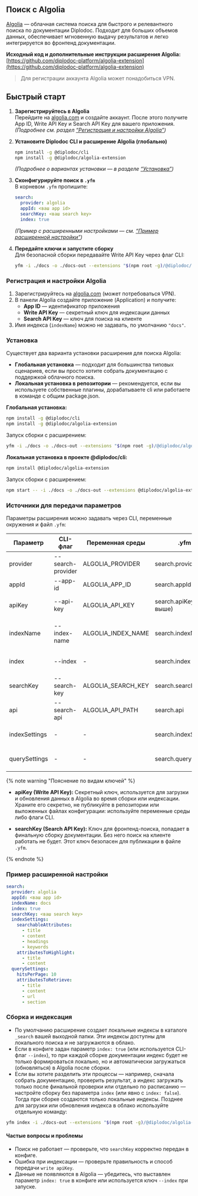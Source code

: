 ## Поиск с Algolia

[Algolia](https://www.algolia.com/) — облачная система поиска для быстрого и релевантного поиска по документации Diplodoc. Подходит для больших объемов данных, обеспечивает мгновенную выдачу результатов и легко интегрируется во фронтенд документации.

**Исходный код и дополнительные инструкции расширения Algolia:**
[https://github.com/diplodoc-platform/algolia-extension](https://github.com/diplodoc-platform/algolia-extension)

> Для регистрации аккаунта Algolia может понадобиться VPN.

## Быстрый старт

1. **Зарегистрируйтесь в Algolia**  
   Перейдите на [algolia.com](https://www.algolia.com/) и создайте аккаунт. После этого получите App ID, Write API Key и Search API Key для вашего приложения.  
   _(Подробнее см. раздел [“Регистрация и настройки Algolia”](#registraciya-i-nastrojki-algolia))_

2. **Установите Diplodoc CLI и расширение Algolia (глобально)**  
   ```bash
   npm install -g @diplodoc/cli
   npm install -g @diplodoc/algolia-extension
   ```
   _(Подробнее о вариантах установки — в разделе [“Установка”](#ustanovka))_

3. **Сконфигурируйте поиск в `.yfm`**  
   В корневом `.yfm` пропишите:
   ```yaml
   search:
     provider: algolia
     appId: <ваш app id>
     searchKey: <ваш search key>
     index: true
   ```
   _(Пример с расширенными настройками — см. [“Пример расширенной настройки”](#primer-rasshirennoj-nastrojki))_

4. **Передайте ключи и запустите сборку**  
   Для безопасной сборки передавайте Write API Key через флаг CLI:
   ```bash
   yfm -i ./docs -o ./docs-out --extensions "$(npm root -g)/@diplodoc/algolia-extension" --api-key "your-write-key"
   ```

### Регистрация и настройки Algolia

1. Зарегистрируйтесь на [algolia.com](https://www.algolia.com/) (может потребоваться VPN).
2. В панели Algolia создайте приложение (Application) и получите:
   - **App ID** ― идентификатор приложения
   - **Write API Key** ― секретный ключ для индексации данных
   - **Search API Key** ― ключ для поиска на клиенте
3. Имя индекса (`indexName`) можно не задавать, по умолчанию `"docs"`.

### Установка

Существует два варианта установки расширения для поиска Algolia:

- **Глобальная установка** — подходит для большинства типовых сценариев, если вы просто хотите собрать документацию с поддержкой облачного поиска.
- **Локальная установка в репозитории** — рекомендуется, если вы используете собственные плагины, дорабатываете cli или работаете в команде с общим package.json.

**Глобальная установка:**
```bash
npm install -g @diplodoc/cli
npm install -g @diplodoc/algolia-extension
```
Запуск сборки с расширением:
```bash
yfm -i ./docs -o ./docs-out --extensions "$(npm root -g)/@diplodoc/algolia-extension" --api-key "your-write-key"
```

**Локальная установка в проекте @diplodoc/cli:**
```bash
npm install @diplodoc/algolia-extension
```
Запуск сборки с расширением:
```bash
npm start -- -i ./docs -o ./docs-out --extensions @diplodoc/algolia-extension --api-key "your-write-key"
```

### Источники для передачи параметров

Параметры расширения можно задавать через CLI, переменные окружения и файл `.yfm`:

| Параметр      | CLI-флаг            | Переменная среды       | .yfm                       | Назначение                               |
|---------------|---------------------|------------------------|----------------------------|------------------------------------------|
| provider      | --search-provider   | ALGOLIA_PROVIDER       | search.provider            | Провайдер поиска (`algolia`)             |
| appId         | --app-id            | ALGOLIA_APP_ID         | search.appId               | Algolia App ID                           |
| apiKey        | --api-key           | ALGOLIA_API_KEY        | search.apiKey (см. выше)   | Секретный ключ для индексации            |
| indexName     | --index-name        | ALGOLIA_INDEX_NAME     | search.indexName           | Имя индекса (по умолчанию "docs")        |
| index         | --index             | -                      | search.index               | Загружать ли индекс в Algolia            |
| searchKey     | --search-key        | ALGOLIA_SEARCH_KEY     | search.searchKey           | Ключ для поиска на клиенте               |
| api           | --search-api        | ALGOLIA_API_PATH       | search.api                 | Путь к JS-API поиска                     |
| indexSettings | -                   | -                      | search.indexSettings       | Настройки индекса Algolia                |
| querySettings | -                   | -                      | search.querySettings       | Настройки поисковых запросов              |


{% note warning "Пояснение по видам ключей" %}

- **apiKey (Write API Key):**
  Секретный ключ, используется для загрузки и обновления данных в Algolia во время сборки или индексации. Храните его секретно, не публикуйте в репозитории или выложенных файлах конфигурации: используйте переменные среды либо флаги CLI.

- **searchKey (Search API Key):**
  Ключ для фронтенд-поиска, попадает в финальную сборку документации. Без него поиск на клиенте работать не будет. Этот ключ безопасен для публикации в файле `.yfm`.

{% endnote %}

### Пример расширенной настройки

```yaml
search:
  provider: algolia
  appId: <ваш app id>
  indexName: docs
  index: true
  searchKey: <ваш search key>
  indexSettings:
    searchableAttributes:
      - title
      - content
      - headings
      - keywords
    attributesToHighlight:
      - title
      - content
  querySettings:
    hitsPerPage: 10
    attributesToRetrieve:
      - title
      - content
      - url
      - section
```

### Сборка и индексация

- По умолчанию расширение создает локальные индексы в каталоге `_search` вашей выходной папки. Эти индексы доступны для локального поиска и не загружаются в облако.
- Если в конфиге задан параметр `index: true` (или используется CLI-флаг `--index`), то при каждой сборке документации индекс будет не только формироваться локально, но и автоматически загружаться (обновляться) в Algolia после сборки.
- Если вы хотите разделить эти процессы — например, сначала собрать документацию, проверить результат, а индекс загружать только после финальной проверки или отдельно по расписанию — настройте сборку без параметра `index` (или явно с `index: false`). Тогда при сборке создаются только локальные индексы. Позднее для загрузки или обновления индекса в облако используйте отдельную команду:

```bash
yfm index -i ./docs-out --extensions "$(npm root -g)/@diplodoc/algolia-extension" --api-key "your-write-key"
```

#### Частые вопросы и проблемы

- Поиск не работает — проверьте, что `searchKey` корректно передан в конфиге.
- Ошибка при индексации — проверьте правильность и способ передачи `write apiKey`.
- Данные не появляются в Algolia — убедитесь, что выставлен параметр `index: true` в конфиге или используется ключ `--index` при запуске.
